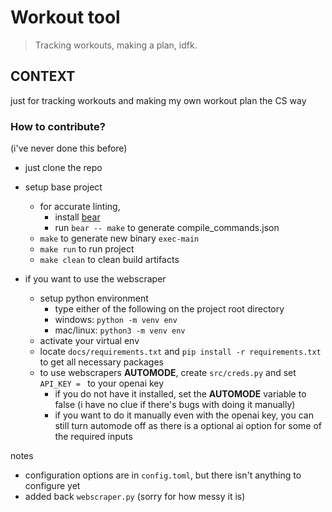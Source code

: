 # Workout tool

> Tracking workouts, making a plan, idfk.

## CONTEXT

just for tracking workouts and making my own workout plan the CS way

### How to contribute?

(i've never done this before)

- just clone the repo
- setup base project

  - for accurate linting,
    - install [bear](https://github.com/rizsotto/Bear)
    - run `bear -- make` to generate compile_commands.json
  - `make` to generate new binary `exec-main`
  - `make run` to run project
  - `make clean` to clean build artifacts

- if you want to use the webscraper
  - setup python environment
    - type either of the following on the project root directory
    - windows: `python -m venv env`
    - mac/linux: `python3 -m venv env`
  - activate your virtual env
  - locate `docs/requirements.txt` and `pip install -r requirements.txt` to get all necessary packages
  - to use webscrapers **AUTOMODE**, create `src/creds.py` and set `API_KEY = ` to your openai key
    - if you do not have it installed, set the **AUTOMODE** variable to false (i have no clue if there's bugs with doing it manually)
    - if you want to do it manually even with the openai key, you can still turn automode off as there is a optional ai option for some of the required inputs

notes

- configuration options are in `config.toml`, but there isn't anything to configure yet
- added back `webscraper.py` (sorry for how messy it is)

